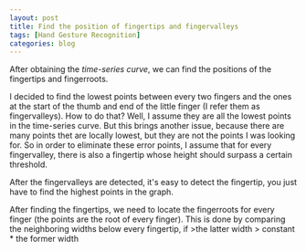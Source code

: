 ```yaml
---
layout: post
title: Find the position of fingertips and fingervalleys
tags: [Hand Gesture Recognition]
categories: blog
---
```


After obtaining the *time-series curve*, we can find the positions of the fingertips and fingerroots.

I decided to find the lowest points between every two fingers and the ones at the start of the thumb and end of the little finger (I refer them as fingervalleys). How to do that? Well, I assume they are all the lowest points in the time-series curve. But this brings another issue, because there are many points thet are locally lowest, but they are not the points I was looking for. So in order to eliminate these error points, I assume that for every fingervalley, there is also a fingertip whose height should surpass a certain threshold.

After the fingervalleys are detected, it's easy to detect the fingertip, you just have to find the highest points in the graph.

After finding the fingertips, we need to locate the fingerroots for every finger (the points are the root of every finger). This is done by comparing the neighboring widths below every fingertip, if >the latter width > constant * the former width